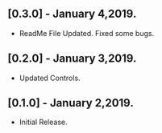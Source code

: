 ## [0.3.0] - January 4,2019.

* ReadMe File Updated. Fixed some bugs.

## [0.2.0] - January 3,2019.

* Updated Controls.

## [0.1.0] - January 2,2019.

* Initial Release.
